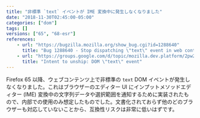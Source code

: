 ```yaml
---
title: "非標準 `text` イベントが IME 変換中に発生しなくなりました"
date: "2018-11-30T02:45:00-05:00"
categories: ["dom"]
tags: []
versions: ["65", "68-esr"]
references:
    - url: "https://bugzilla.mozilla.org/show_bug.cgi?id=1288640"
      title: "Bug 1288640 - Stop dispatching \"text\" event in web contents"
    - url: "https://groups.google.com/d/topic/mozilla.dev.platform/2pw2HxiCIbc/discussion"
      title: "Intent to unship: DOM \"text\" event"
---
```

Firefox 65 以降、ウェブコンテンツ上で非標準の `text` DOM イベントが発生しなくなりました。これはブラウザーのエディター UI にインプットメソッドエディター (IME) 変換中の文字列データや選択範囲を通知するために実装されたもので、内部での使用のみ想定したものでした。文書化されておらず他のどのブラウザーも対応していないことから、互換性リスクは非常に低いはずです。
